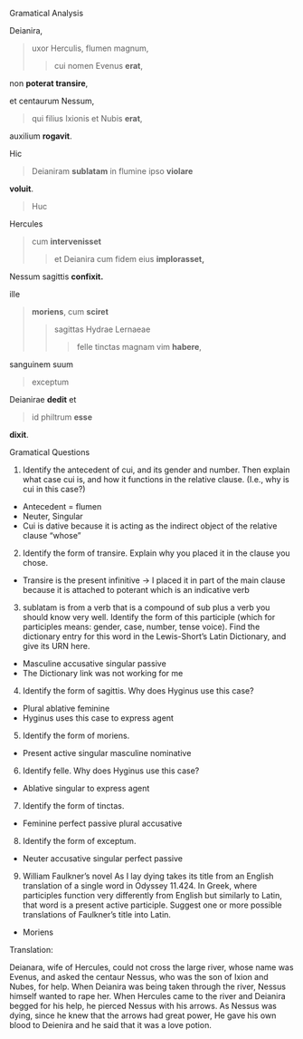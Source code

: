 Gramatical Analysis

Deianira,
>  uxor Herculis, 
> flumen magnum,
>> cui nomen Evenus **erat**,

non **poterat transire**, 

et centaurum Nessum,
> qui filius Ixionis et Nubis **erat**, 

auxilium **rogavit**.


Hic
> Deianiram **sublatam**
> in flumine
> ipso **violare** 

**voluit**.


> Huc

Hercules 
> cum **intervenisset**
>> et Deianira cum fidem eius **implorasset,**

Nessum sagittis **confixit.**


ille 
> **moriens**, 
> cum **sciret**
>> sagittas Hydrae Lernaeae
>>> felle tinctas
>> magnam vim **habere**, 

sanguinem suum
> exceptum

Deianirae **dedit** et 
> id philtrum **esse** 

**dixit**.


Gramatical Questions 
1. Identify the antecedent of cui, and its gender and number. Then explain what case cui is, and how it functions in the relative clause. (I.e., why is cui in this case?)

 - Antecedent = flumen
 - Neuter, Singular 
 - Cui is dative because it is acting as the indirect object of the relative clause “whose”

2. Identify the form of transire. Explain why you placed it in the clause you chose.

 - Transire is the present infinitive → I placed it in part of the main clause because it is attached to poterant which is an indicative verb

3. sublatam is from a verb that is a compound of sub plus a verb you should know very well. Identify the form of this participle (which for participles means: gender, case, number, tense voice). Find the dictionary entry for this word in the Lewis-Short’s Latin Dictionary, and give its URN here.

 - Masculine accusative singular passive
 - The Dictionary link was not working for me

4. Identify the form of sagittis. Why does Hyginus use this case?

 - Plural ablative feminine
 - Hyginus uses this case to express agent

5. Identify the form of moriens.
 
 - Present active singular masculine nominative 

6. Identify felle. Why does Hyginus use this case?

 - Ablative singular to express agent

7. Identify the form of tinctas.

 - Feminine perfect passive plural accusative

8. Identify the form of exceptum.

 - Neuter accusative singular perfect passive

9. William Faulkner’s novel As I lay dying takes its title from an English translation of a single word in Odyssey 11.424. In Greek, where participles function very differently from English but similarly to Latin, that word is a present active participle. Suggest one or more possible translations of Faulkner’s title into Latin.
 
 - Moriens 



Translation:

Deianara, wife of Hercules, could not cross the large river, whose name was Evenus,
and asked the centaur Nessus, who was the son of Ixion and Nubes, for help. 
When Deianira was being taken through the river, Nessus himself wanted to rape her.
When Hercules came to the river and Deianira begged for his help, he pierced Nessus with his arrows.
As Nessus was dying, since he knew that the arrows had great power, He gave his own blood to Deienira 
and he said that it was a love potion.
